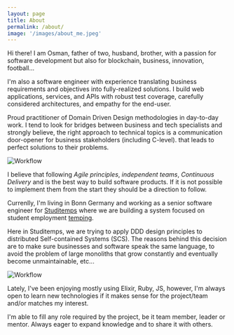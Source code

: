 ```yaml
---
layout: page
title: About
permalink: /about/
image: '/images/about_me.jpeg'
---
```



Hi there! I am Osman, father of two, husband, brother, with a passion for software development but also for blockchain, business, innovation, football...

I'm also a software engineer with experience translating business requirements and objectives into fully-realized solutions. I build web applications, services, and APIs with robust test coverage, carefully considered architectures, and empathy for the end-user.

Proud practitioner of Domain Driven Design methodologies in day-to-day work. I tend to look for bridges between business and tech specialists and strongly believe, the right approach to technical topics is a communication door-opener for business stakeholders (including C-level). that leads to perfect solutions to their problems.


![Workflow]({{site.baseurl}}/images/brainstorming.jpg)

I believe that following *Agile principles*, *independent teams*, *Continuous Delivery* and  is the best way to build software products. If it is not possible to implement them from the start they should be a direction to follow.

Currenlly, I'm living in Bonn Germany and working as a senior software engineer for [Studitemps](https://studitemps.de) where we are building a system focused on student employment [temping](https://dictionary.cambridge.org/dictionary/english/temping).

Here in Studitemps, we are trying to apply DDD design principles to distributed Self-contained Systems (SCS). The reasons behind this decision are to make sure businesses and software speak the same language, to avoid the problem of large monoliths that grow constantly and eventually become unmaintainable, etc...

![Workflow]({{site.baseurl}}/images/ddd.jpeg)

Lately, I've been enjoying mostly using Elixir, Ruby, JS, however, I'm always open to learn new technologies if it makes sense for the project/team and/or matches my interest.

I'm able to fill any role required by the project, be it team member, leader or mentor. Always eager to expand knowledge and to share it with others.